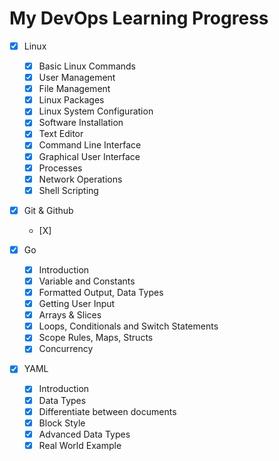 # My DevOps Learning Progress

- [X] Linux
  - [X] Basic Linux Commands
  - [X] User Management
  - [X] File Management
  - [X] Linux Packages
  - [X] Linux System Configuration
  - [X] Software Installation
  - [X] Text Editor
  - [X] Command Line Interface
  - [X] Graphical User Interface
  - [X] Processes
  - [X] Network Operations
  - [X] Shell Scripting

- [X] Git & Github
  - [X] 

- [X] Go
  - [X] Introduction
  - [X] Variable and Constants
  - [X] Formatted Output, Data Types
  - [X] Getting User Input
  - [X] Arrays & Slices
  - [X] Loops, Conditionals and Switch Statements
  - [X] Scope Rules, Maps, Structs
  - [X] Concurrency

- [X] YAML
  - [X] Introduction
  - [X] Data Types
  - [X] Differentiate between documents
  - [X] Block Style
  - [X] Advanced Data Types
  - [X] Real World Example
